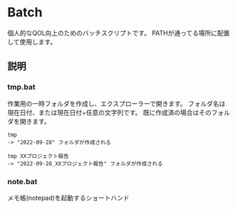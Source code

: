 # Batch

個人的なQOL向上のためのバッチスクリプトです。
PATHが通ってる場所に配置して使用します。

## 説明

### tmp.bat

作業用の一時フォルダを作成し、エクスプローラーで開きます。
フォルダ名は現在日付、または現在日付+任意の文字列です。
既に作成済の場合はそのフォルダを開きます。

```
tmp
-> "2022-09-28" フォルダが作成される

tmp XXプロジェクト報告
-> "2022-09-28_XXプロジェクト報告" フォルダが作成される
```

### note.bat

メモ帳(notepad)を起動するショートハンド
